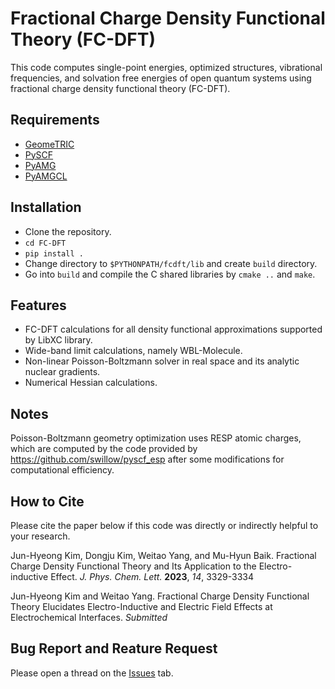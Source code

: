 # Fractional Charge Density Functional Theory (FC-DFT)
This code computes single-point energies, optimized structures, vibrational frequencies, and solvation free energies of open quantum systems using fractional charge density functional theory (FC-DFT).

## Requirements
- [GeomeTRIC](https://github.com/leeping/geomeTRIC)
- [PySCF](https://pyscf.org/)
- [PyAMG](https://github.com/pyamg/pyamg)
- [PyAMGCL](https://github.com/ddemidov/amgcl)
  
## Installation
  - Clone the repository.
  - `cd FC-DFT`
  - `pip install .`
  - Change directory to `$PYTHONPATH/fcdft/lib` and create `build` directory.
  - Go into `build` and compile the C shared libraries by `cmake ..` and `make`.

## Features
  - FC-DFT calculations for all density functional approximations supported by LibXC library.
  - Wide-band limit calculations, namely WBL-Molecule.
  - Non-linear Poisson-Boltzmann solver in real space and its analytic nuclear gradients.
  - Numerical Hessian calculations.

## Notes
Poisson-Boltzmann geometry optimization uses RESP atomic charges, which are computed by the code provided by https://github.com/swillow/pyscf_esp after some modifications for computational efficiency.

## How to Cite
Please cite the paper below if this code was directly or indirectly helpful to your research.

Jun-Hyeong Kim, Dongju Kim, Weitao Yang, and Mu-Hyun Baik. Fractional Charge Density Functional Theory and Its Application to the Electro-inductive Effect. _J. Phys. Chem. Lett._ **2023**, _14_, 3329-3334

Jun-Hyeong Kim and Weitao Yang. Fractional Charge Density Functional Theory Elucidates Electro-Inductive and Electric Field Effects at Electrochemical Interfaces. _Submitted_

## Bug Report and Reature Request
Please open a thread on the [Issues](https://github.com/Yang-Laboratory/FC-DFT/issues) tab.